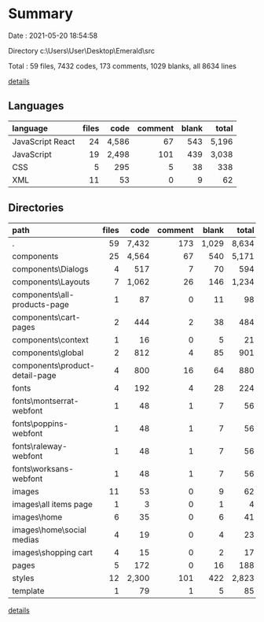# Summary

Date : 2021-05-20 18:54:58

Directory c:\Users\User\Desktop\Emerald\src

Total : 59 files,  7432 codes, 173 comments, 1029 blanks, all 8634 lines

[details](details.md)

## Languages
| language | files | code | comment | blank | total |
| :--- | ---: | ---: | ---: | ---: | ---: |
| JavaScript React | 24 | 4,586 | 67 | 543 | 5,196 |
| JavaScript | 19 | 2,498 | 101 | 439 | 3,038 |
| CSS | 5 | 295 | 5 | 38 | 338 |
| XML | 11 | 53 | 0 | 9 | 62 |

## Directories
| path | files | code | comment | blank | total |
| :--- | ---: | ---: | ---: | ---: | ---: |
| . | 59 | 7,432 | 173 | 1,029 | 8,634 |
| components | 25 | 4,564 | 67 | 540 | 5,171 |
| components\Dialogs | 4 | 517 | 7 | 70 | 594 |
| components\Layouts | 7 | 1,062 | 26 | 146 | 1,234 |
| components\all-products-page | 1 | 87 | 0 | 11 | 98 |
| components\cart-pages | 2 | 444 | 2 | 38 | 484 |
| components\context | 1 | 16 | 0 | 5 | 21 |
| components\global | 2 | 812 | 4 | 85 | 901 |
| components\product-detail-page | 4 | 800 | 16 | 64 | 880 |
| fonts | 4 | 192 | 4 | 28 | 224 |
| fonts\montserrat-webfont | 1 | 48 | 1 | 7 | 56 |
| fonts\poppins-webfont | 1 | 48 | 1 | 7 | 56 |
| fonts\raleway-webfont | 1 | 48 | 1 | 7 | 56 |
| fonts\worksans-webfont | 1 | 48 | 1 | 7 | 56 |
| images | 11 | 53 | 0 | 9 | 62 |
| images\all items page | 1 | 3 | 0 | 1 | 4 |
| images\home | 6 | 35 | 0 | 6 | 41 |
| images\home\social medias | 4 | 19 | 0 | 4 | 23 |
| images\shopping cart | 4 | 15 | 0 | 2 | 17 |
| pages | 5 | 172 | 0 | 16 | 188 |
| styles | 12 | 2,300 | 101 | 422 | 2,823 |
| template | 1 | 79 | 1 | 5 | 85 |

[details](details.md)